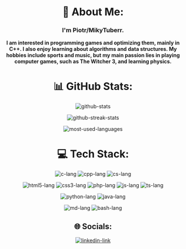 <div align="center">
  <h1> 💫 About Me:</h1>
  <h3>I'm Piotr/MikyTuberr.</h3>

  <p align="center">
  <b>I am interested in programming games and optimizing them, mainly in C++. 
  I also enjoy learning about algorithms and data structures.
  My hobbies include sports and music, but my main passion lies in playing computer games, such as The Witcher 3, and learning physics.</b>
  </p>

  <h1>📊 GitHub Stats:</h1>
    <p>
      <img src="https://github-readme-stats.vercel.app/api?username=MikyTuberr&theme=midnight-purple&hide_border=false&include_all_commits=false&count_private=true" alt="github-stats"/>
    </p>
    <p>
      <img src="https://github-readme-streak-stats.herokuapp.com/?user=MikyTuberr&theme=midnight-purple&hide_border=false" alt="github-streak-stats"/>
    </p>
    <p>
      <img src="https://github-readme-stats.vercel.app/api/top-langs/?username=MikyTuberr&theme=midnight-purple&hide_border=false&include_all_commits=false&count_private=true&layout=compact" alt="most-used-languages"/>
    </p>

  <h1>💻 Tech Stack:</h1>
  <p>
    <img src="https://img.shields.io/badge/c-%2300599C.svg?style=for-the-badge&logo=c&logoColor=white" alt="c-lang"/> 
    <img src="https://img.shields.io/badge/c++-%2300599C.svg?style=for-the-badge&logo=c%2B%2B&logoColor=white" alt="cpp-lang"/>
    <img src="https://img.shields.io/badge/c%23-%23239120.svg?style=for-the-badge&logo=c-sharp&logoColor=white" alt="cs-lang"/>
  </p>
  <p>
    <img src="https://img.shields.io/badge/html5-%23E34F26.svg?style=for-the-badge&logo=html5&logoColor=white" alt="html5-lang"/>
    <img src="https://img.shields.io/badge/css3-%231572B6.svg?style=for-the-badge&logo=css3&logoColor=white" alt="css3-lang"/>
    <img src="https://img.shields.io/badge/php-%23777BB4.svg?style=for-the-badge&logo=php&logoColor=white"  alt="php-lang"/>
    <img src="https://img.shields.io/badge/javascript-%23323330.svg?style=for-the-badge&logo=javascript&logoColor=%23F7DF1E" alt="js-lang"/>
    <img src="https://img.shields.io/badge/typescript-%23007ACC.svg?style=for-the-badge&logo=typescript&logoColor=white" alt="ts-lang"/>
  </p>
  <p>
    <img src="https://img.shields.io/badge/python-3670A0?style=for-the-badge&logo=python&logoColor=ffdd54" alt="python-lang"/>
    <img src="https://img.shields.io/badge/java-%23ED8B00.svg?style=for-the-badge&logo=java&logoColor=white" alt="java-lang"/>
                                                                                                                            
  </p>
  <p>
    <img src="https://img.shields.io/badge/markdown-%23000000.svg?style=for-the-badge&logo=markdown&logoColor=white" alt="md-lang"/>                                                                                       <img src="https://img.shields.io/badge/shell_script-%23121011.svg?style=for-the-badge&logo=gnu-bash&logoColor=white" alt="bash-lang"/>                                  
  </p>

  <h2>🌐 Socials:</h2>
  <p>
    <a href="https://www.linkedin.com/in/piotr-lachowicz-47069b277/" onclick="window.open(this.href, '_blank'); return false;">
      <img src="https://img.shields.io/badge/LinkedIn-%230077B5.svg?logo=linkedin&logoColor=white" alt="linkedin-link"/>
    </a>
  </p>
</div>
